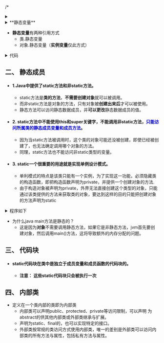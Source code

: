 /*
<details>
<summary></summary>
```java

```
</details>
*/
## Java中static关键字主要作用有四：
 - Static成员变量
 - Static成员方法
 - Static代码块
 - Static内部类

## 一、 成员变量

- Java类分为两种static修饰的静态变量、无static修饰的实例变量。
- 静态变量可以用于引用所有对象的公共属性如：公司名称，所在大学名称。
	- 静态属性被共享给所有对象，成为全局变量，使用同一块内存，每次实例化都需加载一次。
	- 实例变量实例化时**仅加载一次**，分配内存后每个对象保留其副本，单独存储，所以每个对象实例变量的改变不会影响其他对象。
	- 静态变量可使程序存储器高效(即它**节省内存**)。
	- 静态变量属于类，在内存中只有**一个复制**，只要静态变量被加载，这个静态变量就会被分配空间。
<details>
<summary>**实例变量**</summary>

```java
class Counter {
    int count = 0;	//实例变量

    Counter() {
        count++;
        System.out.println(count);
    }

    public static void main(String args[]) {
        Counter c1 = new Counter();
        Counter c2 = new Counter();
        Counter c3 = new Counter();
    }
}

```
结果如下：
```java
1
1 //此1不是没变，而是获取新的内存，从0 -> 1
1
// 即类加载时不分配内存，在实例化对象时，每个对象的实例变量会得到一个副本，获取新的内存。
```

</details>
<details>
<summary>**静态变量**</summary>

```java
class Counter2 {
    static int count = 0;// will get memory only once and retain its value

    Counter2() {
        count++;
        System.out.println(count);
    }

    public static void main(String args[]) {

        Counter2 c1 = new Counter2();
        Counter2 c2 = new Counter2();
        Counter2 c3 = new Counter2();

    }
}
```
结果如下：
```java
1
2 
3
// 即类加载时就会分配内存，在每次实例化对象时，都要访问一下该静态变量的唯一分配的内存。
```

</details>


- **静态变量**有两种引用方式
	- 类.静态变量
	- 对象.静态变量（**实例变量**仅此方式）

<details>
<summary>代码</summary>

```java
public class Counter {
    static int count = 0;
    int temp = 100;

    Counter(){
        count++;
        System.out.println(count);
    }

    public static void main(String[] args){
        Counter c1 = new Counter();
//        System.out.println(count);
        System.out.println(Counter.count);
        System.out.println(c1.count);
        System.out.println(c1.temp);

    }
}

```
</details>

## 二、 静态成员 
- #### 1.Java中提供了static方法和非static方法。
	- static方法是**类的方法**，**不需要创建对象**就可以被调用。
	- 而非static方法是对象的方法，只有对象被**创建出来后**才可以被使用。
	- 静态方法可以访问静态数据成员，并**可以更改**静态数据成员的值。


- #### 2. static方法中**不能使用this和super关键字**，**不能调用非static方法**，<font color="0000cc">**只能访问所属类的静态成员变量和成员方法**</font>。
	- 因为当static方法被调用时，这个类的对象可能还没被创建，即使已经被创建了，也无法确定调用哪个对象的方法。
	- 同理，static方法也不能访问非static类型的变量。


- #### 3. static一个很重要的用途就是实现单例设计模式。
	- 单利模式的特点是该类只能有一个实例，为了实现这一功能，必须隐藏类的构造函数，即把构造函数声明为private，并提供一个创建对象的方法.
	- 由于构造对象被声明为private，外界无法直接创建这个类型的对象，只能通过该类提供的方法来获取类的对象，要达到这样的目的只能把创建对象的方法声明为static


 <details>
 <summary>程序如下</summary>

 ```java
     class Singleton{
    	private static Singleton instance=null;
    	private Singleton(){}
    	public static Singleton getInstance(){
    		if(instance==null){
    			instance=new Singleton();
    		}
    		return instance;
    	}
    }
 ```
 </details>

- 为什么java main方法是静态的？
	- 这是因为**对象**不需要调用静态方法，如果它是非静态方法，jvm首先要创建对象，然后调用main()方法，这将导致额外的内存分配的问题。


## 三、 代码块

- #### static代码块在类中是独立于成员变量和成员函数的代码块的。
	- **注意： 这些static代码块只会被执行一次**

## 四、 内部类
- 定义在一个类内部的类即为内部类
	- 内部类可以声明public、protected、private等访问限制，可以声明 为abstract的供其他内部类或外部类继承与扩展。
	- 声明为static、final的，也可以实现特定的接口。
	- 外部类按常规的类访问方式使用内部类，唯一的差别是外部类可以访问内部类的所有方法与属性，包括私有方法与属性。